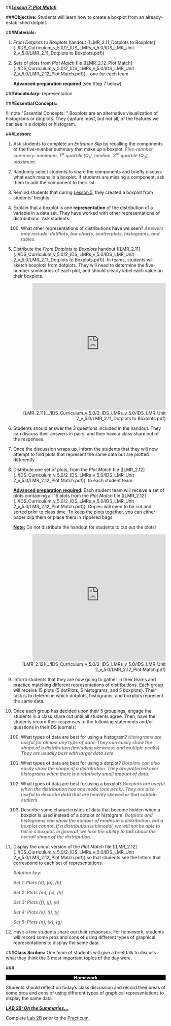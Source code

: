 ##***<u>Lesson 7: Plot Match</u>***

###**Objective:**
Students will learn how to create a boxplot from an already-established dotplot.

###**Materials:**
1. *From Dotplots to Boxplots* handout ([LMR_2.11_Dotplots to Boxplots](../IDS_Curriculum_v_5.0/2_IDS_LMRs_v_5.0/IDS_LMR_Unit 2_v_5.0/LMR_2.11_Dotplots to Boxplots.pdf))

2. Sets of plots from *Plot Match* file ([LMR_2.12_Plot Match](../IDS_Curriculum_v_5.0/2_IDS_LMRs_v_5.0/IDS_LMR_Unit 2_v_5.0/LMR_2.12_Plot Match.pdf)) – one for each team

    **Advanced preparation required** (see Step 7 below)

###**Vocabulary:**
representation

###**Essential Concepts:**

!!! note "Essential Concepts: "
    Boxplots are an alternative visualization of histograms or dotplots. They capture
    most, but not all, of the features we can see in a dotplot or histogram.

###**Lesson:**
1. Ask students to complete an *Entrance Slip* by recalling the components of the five-number
summary that make up a boxplot. <span style="color:grey">***Five-number summary: minimum, 1<sup>st</sup> quartile (Q<sub>1</sub>), median,
3<sup>rd</sup> quartile (Q<sub>3</sub>), maximum.***</span>

2. Randomly select students to share the components and briefly discuss what each means in a
boxplot. If students are missing a component, ask them to add the component to their list.

3. Remind students that during [Lesson 5](lesson5.md), they created a boxplot from students’ heights.

4. Explain that a boxplot is one **representation** of the distribution of a variable in a data set. They
have worked with other representations of distributions. Ask students:
    
    100. What other representations of distributions have we seen? <span style="color:grey">***Answers may include:
    dotPlots, bar charts, scatterplots, histograms, and tables.***</span>

5. Distribute the *From Dotplots to Boxplots* handout ([LMR_2.11](../IDS_Curriculum_v_5.0/2_IDS_LMRs_v_5.0/IDS_LMR_Unit 2_v_5.0/LMR_2.11_Dotplots to Boxplots.pdf)). In teams, students will sketch
boxplots from dotplots. They will need to determine the five-number summaries of each plot, and
should clearly label each value on their boxplots.
    <div align="right"><iframe src="https://docs.google.com/viewerng/viewer?url=https://curriculum.idsucla.org/IDS_Curriculum_v_5.0/2_IDS_LMRs_v_5.0/IDS_LMR_Unit 2_v_5.0/LMR_2.11_Dotplots to Boxplots.pdf&embedded=true" style=" width:420px;height:400px;" frameborder="0"></iframe><br>[LMR_2.11](../IDS_Curriculum_v_5.0/2_IDS_LMRs_v_5.0/IDS_LMR_Unit 2_v_5.0/LMR_2.11_Dotplots to Boxplots.pdf)</div>

6. Students should answer the 3 questions included in the handout. They can discuss their answers
in pairs, and then have a class share out of the responses.

7. Once the discussion wraps up, inform the students that they will now attempt to find plots that
represent the same data but are plotted differently.

8. Distribute one set of plots, from the *Plot Match* file ([LMR_2.12](../IDS_Curriculum_v_5.0/2_IDS_LMRs_v_5.0/IDS_LMR_Unit 2_v_5.0/LMR_2.12_Plot Match.pdf)), to each student team.

    **<u>Advanced preparation required</u>**: Each student team will receive a set of plots containing all 15
    plots from the *Plot Match* file ([LMR_2.12](../IDS_Curriculum_v_5.0/2_IDS_LMRs_v_5.0/IDS_LMR_Unit 2_v_5.0/LMR_2.12_Plot Match.pdf)). Copies will need to be cut and sorted prior to class
    time. To keep the plots together, you can either paper clip them or place them in zippered bags.

    **<u>Note:</u>** Do not distribute the handout for students to cut out the plots!
    <div align="right"><iframe src="https://docs.google.com/viewerng/viewer?url=https://curriculum.idsucla.org/IDS_Curriculum_v_5.0/2_IDS_LMRs_v_5.0/IDS_LMR_Unit 2_v_5.0/LMR_2.12_Plot Match.pdf&embedded=true" style=" width:420px;height:400px;" frameborder="0"></iframe><br>[LMR_2.12](../IDS_Curriculum_v_5.0/2_IDS_LMRs_v_5.0/IDS_LMR_Unit 2_v_5.0/LMR_2.12_Plot Match.pdf)</div>

9. Inform students that they are now going to gather in their teams and practice matching different
representations of distributions. Each group will receive 15 plots (5 dotPlots, 5 histograms, and 5
boxplots). Their task is to determine which dotplots, histograms, and boxplots represent the same
data.

10. Once each group has decided upon their 5 groupings, engage the students in a class share out
until all students agree. Then, have the students record their responses to the following
statements and/or questions in their DS journals:

    100. What types of data are best for using a histogram? <span style="color:grey">***Histograms are useful for almost
    any type of data. They can easily show the shape of a distribution (including
    skewness and multiple peaks). They are usually best with larger data sets.***</span>
    
    100. What types of data are best for using a dotplot? <span style="color:grey">***Dotplots can also easily show the
    shape of a distribution. They are preferred over histograms when there is a
    relatively small amount of data.***</span>
    
    100. What types of data are best for using a boxplot? <span style="color:grey">***Boxplots are useful when the
    distribution has one mode (one peak). They are also useful to describe data that
    are heavily skewed or that contain outliers.***</span>
    
    100. Describe some characteristics of data that become hidden when a boxplot is used
    instead of a dotplot or histogram. <span style="color:grey">***Dotplots and histograms can show the number of
    modes in a distribution, but a boxplot cannot. If a distribution is bimodal, we will
    not be able to tell in a boxplot. In general, we lose the ability to talk about the
    overall shape of the distribution.***</span>

11. Display the uncut version of the *Plot Match* file ([LMR_2.12](../IDS_Curriculum_v_5.0/2_IDS_LMRs_v_5.0/IDS_LMR_Unit 2_v_5.0/LMR_2.12_Plot Match.pdf)) so that students see the letters that
correspond to each set of representations.

    <span style="color:grey">***Solution key:***</span>

    <span style="color:grey">***Set 1: Plots (d), (a), (b)***</span>

    <span style="color:grey">***Set 2: Plots (m), (c), (h)***</span>

    <span style="color:grey">***Set 3: Plots (f), (j), (o)***</span>

    <span style="color:grey">***Set 4: Plots (e), (l), (i)***</span>

    <span style="color:grey">***Set 5: Plots (n), (k), (g)***</span>

12. Have a few students share out their responses. For homework, students will record some pros
and cons of using different types of graphical representations to display the same data.

###**Class Scribes:**
One team of students will give a brief talk to discuss what they think the 3 most important topics of the
day were.

###<p style="background: black; color: white; text-align: center;">**Homework**</p>
Students should reflect on today’s class discussion and record their ideas of some pros and cons of using
different types of graphical representations to display the same data.

[<u>***LAB 2B: Oh the Summaries…***</u>](lab2b.md)

Complete [Lab 2B](lab2b.md) prior to the [Practicum](practicum1.md).